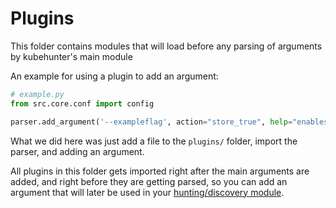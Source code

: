 # Plugins

This folder contains modules that will load before any parsing of arguments by kubehunter's main module  

An example for using a plugin to add an argument:
```python
# example.py
from src.core.conf import config

parser.add_argument('--exampleflag', action="store_true", help="enables active hunting")
```
What we did here was just add a file to the `plugins/` folder, import the parser, and adding an argument.

All plugins in this folder gets imported right after the main arguments are added, and right before they are getting parsed, so you can add an argument that will later be used in your [hunting/discovery module](../src/README.md).
